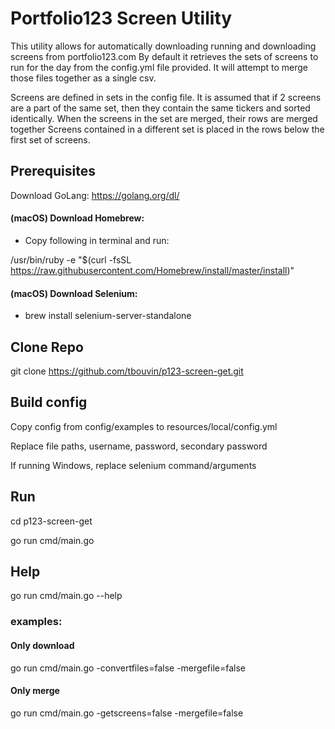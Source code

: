 # Portfolio123 Screen Utility
This utility allows for automatically downloading running and downloading
screens from portfolio123.com
By default it retrieves the sets of screens to run for the day from the config.yml
file provided. It will attempt to merge those files together as a single
csv.

Screens are defined in sets in the config file. It is assumed that if 2 screens
are a part of the same set, then they contain the same tickers and sorted identically.
When the screens in the set are merged, their rows are merged together
Screens contained in a different set is placed in the rows below the first set of screens.
## Prerequisites
Download GoLang:
https://golang.org/dl/

#### (macOS) Download Homebrew: 
* Copy following in terminal and run:

/usr/bin/ruby -e "$(curl -fsSL https://raw.githubusercontent.com/Homebrew/install/master/install)"
#### (macOS) Download Selenium: 
* brew install selenium-server-standalone

## Clone Repo
git clone https://github.com/tbouvin/p123-screen-get.git

## Build config
Copy config from config/examples to resources/local/config.yml

Replace file paths, username, password, secondary password

If running Windows, replace selenium command/arguments

## Run
cd p123-screen-get

go run cmd/main.go

## Help
go run cmd/main.go --help
### examples: 
#### Only download
go run cmd/main.go -convertfiles=false -mergefile=false
#### Only merge
go run cmd/main.go -getscreens=false -mergefile=false